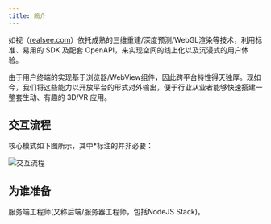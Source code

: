 ```yaml
---
title: 简介
---
```


如视（[realsee.com](https://realsee.com)）依托成熟的三维重建/深度预测/WebGL渲染等技术，利用标准、易用的 SDK 及配套 OpenAPI，来实现空间的线上化以及沉浸式的用户体验。

由于用户终端的实现基于浏览器/WebView组件，因此跨平台特性得天独厚。现如今，我们将这些能力以开放平台的形式对外输出，便于行业从业者能够快速搭建一整套生动、有趣的 3D/VR 应用。

## 交互流程

核心模式如下图所示，其中*标注的并非必要：

![交互流程](https://files.readme.io/45593d8-Screen_Shot_2022-03-07_at_12.29.42_AM.png)

## 为谁准备

服务端工程师(又称后端/服务器工程师，包括NodeJS Stack)。